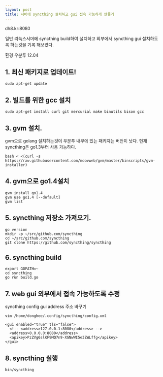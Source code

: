 ```yaml
---
layout: post
title: 서버에 syncthing 설치하고 gui 접속 가능하게 만들기 
---
```


dh8.kr:8080 

일반 리눅스서머에 syncthing build하여 설치하고 외부에서 syncthing gui 설치하도록 하는것을 기록 해보았다.

환경 우분투 12.04

## 1. 최신 패키지로 업데이트!
```
sudo apt-get update
```
## 2. 빌드를 위한 gcc 설치
```
sudo apt-get install curl git mercurial make binutils bison gcc
```
## 3. gvm 설치. 

gvm으로 golang 설치하는것이 우분투 내부에 있는 패키지는 버전이 낫다. 현재 syncthing은 go1.3부터 사용 가능하다.
```
bash < <(curl -s https://raw.githubusercontent.com/moovweb/gvm/master/binscripts/gvm-installer)
```
## 4. gvm으로 go1.4설치
```
gvm install go1.4
gvm use go1.4 [--default]
gvm list
```

## 5. syncthing 저장소 가져오기. 
```
go version
mkdir -p ~/src/github.com/syncthing
cd ~/src/github.com/syncthing
git clone https://github.com/syncthing/syncthing
```
## 6. syncthing build
```
export GOPATH=~ 
cd syncthing
go run build.go
```
## 7. web gui 외부에서 접속 가능하도록 수정

syncthing config gui address 주소 바꾸기
```
vim /home/donghee/.config/syncthing/config.xml 
```

```
<gui enabled="true" tls="false">
  <!-- <address>127.0.0.1:8080</address> -->
  <address>0.0.0.0:8080</address>
  <apikey>PzZVg6slKF9MQ7n9-XGNwWI5e3ZWLffg</apikey>
</gui>
```
## 8. syncthing 실행
```
bin/syncthing
```
